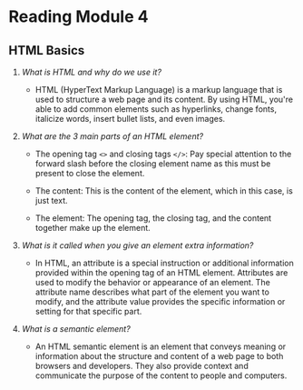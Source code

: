 # Reading Module 4

## HTML Basics

1. *What is HTML and why do we use it?*

   - HTML (HyperText Markup Language) is a markup language that is used to structure a web page and its content. By using HTML, you're able to add common elements such as hyperlinks, change fonts, italicize words, insert bullet lists, and even images. 

2. *What are the 3 main parts of an HTML element?*

   - The opening tag `<>` and closing tags `</>`: Pay special attention to the forward slash before the closing element name  as this must be present to close the element.

   - The content: This is the content of the element, which in this case, is just text.

   - The element: The opening tag, the closing tag, and the content together make up the element.

3. *What is it called when you give an element extra information?*

   - In HTML, an attribute is a special instruction or additional information provided within the opening tag of an HTML element. Attributes are used to modify the behavior or appearance of an element. The attribute name describes what part of the element you want to modify, and the attribute value provides the specific information or setting for that specific part.

4. *What is a semantic element?*

   - An HTML semantic element is an element that conveys meaning or information about the structure and content of a web page to both browsers and developers. They also provide context and communicate the purpose of the content to people and computers.